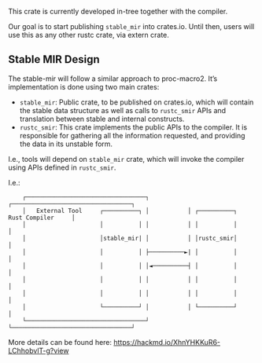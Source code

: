 This crate is currently developed in-tree together with the compiler.

Our goal is to start publishing `stable_mir` into crates.io.
Until then, users will use this as any other rustc crate, via extern crate.

## Stable MIR Design

The stable-mir will follow a similar approach to proc-macro2. It’s
implementation is done using two main crates:

- `stable_mir`: Public crate, to be published on crates.io, which will contain
the stable data structure as well as calls to `rustc_smir` APIs and
translation between stable and internal constructs.
- `rustc_smir`: This crate implements the public APIs to the compiler.
It is responsible for gathering all the information requested, and providing
the data in its unstable form.

I.e.,
tools will depend on `stable_mir` crate,
which will invoke the compiler using APIs defined in `rustc_smir`.

I.e.:

```
    ┌──────────────────────────────────┐           ┌──────────────────────────────────┐
    │   External Tool     ┌──────────┐ │           │ ┌──────────┐   Rust Compiler     │
    │                     │          │ │           │ │          │                     │
    │                     │stable_mir| │           │ │rustc_smir│                     │
    │                     │          │ ├──────────►| │          │                     │
    │                     │          │ │◄──────────┤ │          │                     │
    │                     │          │ │           │ │          │                     │
    │                     │          │ │           │ │          │                     │
    │                     └──────────┘ │           │ └──────────┘                     │
    └──────────────────────────────────┘           └──────────────────────────────────┘
```

More details can be found here:
https://hackmd.io/XhnYHKKuR6-LChhobvlT-g?view
